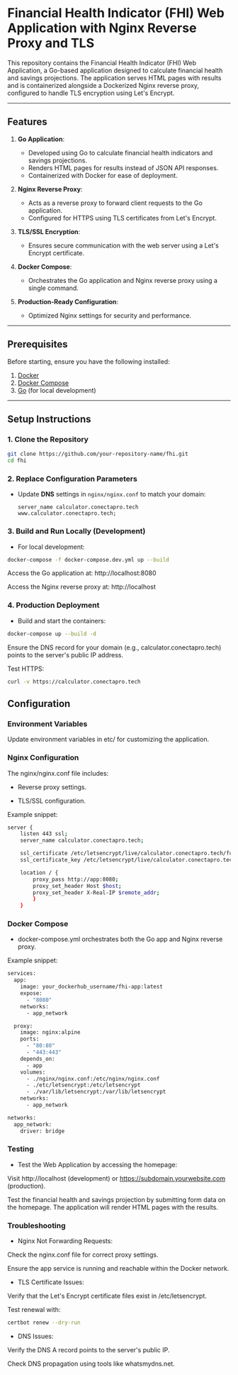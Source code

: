 # Financial Health Indicator (FHI) Web Application with Nginx Reverse Proxy and TLS

This repository contains the Financial Health Indicator (FHI) Web Application, a Go-based application designed to calculate financial health and savings projections. The application serves HTML pages with results and is containerized alongside a Dockerized Nginx reverse proxy, configured to handle TLS encryption using Let's Encrypt.

---

## Features

1. **Go Application**:
   - Developed using Go to calculate financial health indicators and savings projections.
   - Renders HTML pages for results instead of JSON API responses.
   - Containerized with Docker for ease of deployment.

2. **Nginx Reverse Proxy**:
   - Acts as a reverse proxy to forward client requests to the Go application.
   - Configured for HTTPS using TLS certificates from Let's Encrypt.

3. **TLS/SSL Encryption**:
   - Ensures secure communication with the web server using a Let's Encrypt certificate.

4. **Docker Compose**:
   - Orchestrates the Go application and Nginx reverse proxy using a single command.

5. **Production-Ready Configuration**:
   - Optimized Nginx settings for security and performance.

---

## Prerequisites

Before starting, ensure you have the following installed:

1. [Docker](https://www.docker.com/)
2. [Docker Compose](https://docs.docker.com/compose/)
3. [Go](https://golang.org/) (for local development)

---

## Setup Instructions

### 1. Clone the Repository

```bash
git clone https://github.com/your-repository-name/fhi.git
cd fhi 
```


### 2. Replace Configuration Parameters

- Update **DNS** settings in `nginx/nginx.conf` to match your domain:

  ```nginx
  server_name calculator.conectapro.tech www.calculator.conectapro.tech;
  ```

### 3. Build and Run Locally (Development)

- For local development:

```bash
docker-compose -f docker-compose.dev.yml up --build
```

Access the Go application at: http://localhost:8080

Access the Nginx reverse proxy at: http://localhost

### 4. Production Deployment

- Build and start the containers:

```bash
docker-compose up --build -d
```

Ensure the DNS record for your domain (e.g., calculator.conectapro.tech) points to the server's public IP address.

Test HTTPS:

```bash
curl -v https://calculator.conectapro.tech
```

## Configuration

### Environment Variables

Update environment variables in etc/ for customizing the application.

### Nginx Configuration

The nginx/nginx.conf file includes:

- Reverse proxy settings.

- TLS/SSL configuration.

Example snippet:

```bash
server {
    listen 443 ssl;
    server_name calculator.conectapro.tech;

    ssl_certificate /etc/letsencrypt/live/calculator.conectapro.tech/fullchain.pem;
    ssl_certificate_key /etc/letsencrypt/live/calculator.conectapro.tech/privkey.pem;

    location / {
        proxy_pass http://app:8080;
        proxy_set_header Host $host;
        proxy_set_header X-Real-IP $remote_addr;
        }
    }
```

### Docker Compose

- docker-compose.yml orchestrates both the Go app and Nginx reverse proxy.

Example snippet:

```bash
services:
  app:
    image: your_dockerhub_username/fhi-app:latest
    expose:
      - "8080"
    networks:
      - app_network

  proxy:
    image: nginx:alpine
    ports:
      - "80:80"
      - "443:443"
    depends_on:
      - app
    volumes:
      - ./nginx/nginx.conf:/etc/nginx/nginx.conf
      - ./etc/letsencrypt:/etc/letsencrypt
      - ./var/lib/letsencrypt:/var/lib/letsencrypt
    networks:
      - app_network

networks:
  app_network:
    driver: bridge
```

### Testing

- Test the Web Application by accessing the homepage:

Visit http://localhost (development) or https://subdomain.yourwebsite.com (production).

Test the financial health and savings projection by submitting form data on the homepage. The application will render HTML pages with the results.

### Troubleshooting

- Nginx Not Forwarding Requests:

Check the nginx.conf file for correct proxy settings.

Ensure the app service is running and reachable within the Docker network.

- TLS Certificate Issues:

Verify that the Let's Encrypt certificate files exist in /etc/letsencrypt.

Test renewal with:
``` bash 
certbot renew --dry-run
```

- DNS Issues:

Verify the DNS A record points to the server's public IP.

Check DNS propagation using tools like whatsmydns.net.

